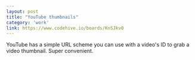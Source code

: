```yaml
---
layout: post
title: "YouTube thumbnails"
category: 'work'
link: https://www.codehive.io/boards/KnSJkv0
---
```


YouTube has a simple URL scheme you can use with a video's ID to grab a video thumbnail. Super convenient.
